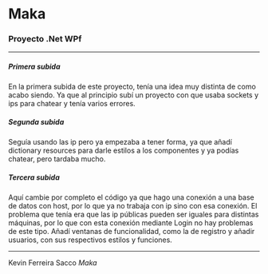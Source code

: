 # Maka
### Proyecto .Net WPf

---

##### Primera subida

En la primera subida de este proyecto, tenía una idea muy distinta de como acabo siendo.
Ya que al principio subí un proyecto con que usaba sockets y ips para chatear y tenía varios errores.

##### Segunda subida

Seguía usando las ip pero ya empezaba a tener forma, ya que añadí dictionary resources para darle estilos a los componentes y ya podías chatear, pero tardaba mucho.

##### Tercera subida

Aquí cambie por completo el código ya que hago una conexión a una base de datos con host, por lo que ya no trabaja con ip sino con esa conexión.
El problema que tenía era que las ip públicas pueden ser iguales para distintas máquinas, por lo que con esta conexión mediante Login no hay problemas de este tipo.
Añadí ventanas de funcionalidad, como la de registro y añadir usuarios, con sus respectivos estilos y funciones.

---

Kevin Ferreira Sacco *Maka*
